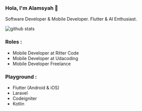 ### Hola, I'm Alamsyah 👋

Software Developer & Mobile Developer. Flutter & AI Enthusiast.

![github stats](https://github-readme-stats.vercel.app/api?username=alamsyahh15&show_icons=true)

### Roles :
- Mobile Developer at Ritter Code
- Mobile Developer at Udacoding
- Mobile Developer Freelance

### Playground :
- Flutter (Android & iOS)
- Laravel
- Codeigniter
- Kotlin
